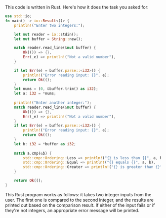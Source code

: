 This code is written in Rust. Here's how it does the task you asked for:

```rust
use std::io;
fn main() -> io::Result<()> {
    println!("Enter two integers:");

    let mut reader = io::stdin();
    let mut buffer = String::new();

    match reader.read_line(&mut buffer) {
        Ok(()) => {},
        Err(_e) => println!("Not a valid number"),
    } 

    if let Err(e) = buffer.parse::<i32>() {
        println!("Error reading input: {}", e);
        return Ok(();
    }
    let nums = (0, &buffer.trim() as i32);
    let a: i32 = *nums;
    
    println!("Enter another integer:");
    match reader.read_line(&mut buffer) {
        Ok(()) => {},
        Err(_e) => println!("Not a valid number"), 
    }
    if let Err(e) = buffer.parse::<i32>() {
        println!("Error reading input: {}", e);
        return Ok(();
    }
    let b: i32 = *buffer as i32;
    
    match a.cmp(&b) {
        std::cmp::Ordering::Less => println!("{} is less than {}", a, b),
        std::cmp::Ordering::Equal => println!("{} equals {}", a, b),
        std::cmp::Ordering::Greater => println!("{} is greater than {}", a, b),
    }

    return Ok(();
}
```
This Rust program works as follows: it takes two integer inputs from the user. The first one is compared to the second integer, and the results are printed out based on the comparison result. If either of the input fails or if they're not integers, an appropriate error message will be printed.
